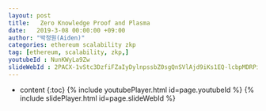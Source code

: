 ```yaml
---
layout: post
title:   Zero Knowledge Proof and Plasma
date:   2019-3-08 00:00:00 +09:00
author: "박정원(Aiden)"
categories: ethereum scalability zkp
tag: [ethereum, scalability, zkp,]
youtubeId : NunKWyLa9Zw
slideWebId : 2PACX-1vStc3DzfiFZaIyDylnpssbZ0sgQnSVlAjd9iKs1EQ-lcbpMDRPiZuJKPhgp3APUOW52Majn_MT7GVlC
---
```

* content
{:toc}
{% include youtubePlayer.html id=page.youtubeId %}
{% include slidePlayer.html id=page.slideWebId %}
